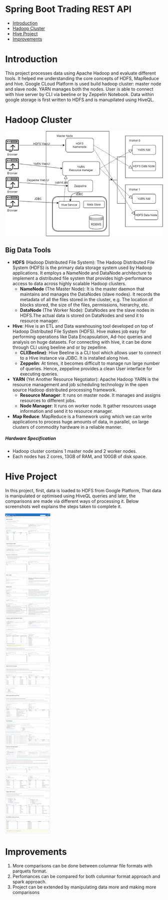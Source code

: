 # Spring Boot Trading REST API
* [Introduction](#Introduction)
* [Hadoop Cluster](#HadoopCluster)
* [Hive Project](#HiveProject)
* [Improvements](#Improvements)

# Introduction
 This project processes data using Apache Hadoop and evaluate different tools. It helped me understanding the core concepts of HDFS, MapReduce and hive. Google CLoud Platform is used build hadoop cluster: master node and slave node. YARN manages both the nodes. User is able to connect with hive server by CLI via beeline or by Zeppelin Notebook. Data within google storage is first written to HDFS and is manupilated using HiveQL.
 
 # Hadoop Cluster
![Architecture](/hadoop/assets/architecture.PNG)
 ## Big Data Tools
 * **HDFS** (Hadoop Distributed File System): The Hadoop Distributed File System (HDFS) is the primary data storage system used by Hadoop applications. It employs a NameNode and DataNode architecture to implement a distributed file system that provides high-performance access to data across highly scalable Hadoop clusters.
    * **NameNode** (The Master Node): It is the master daemon that maintains and manages the DataNodes (slave nodes). It records the metadata of all the files stored in the cluster, e.g. The location of blocks stored, the size of the files, permissions, hierarchy, etc.
    * **DataNode** (The Worker Node): DataNodes are the slave nodes in HDFS.The actual data is stored on DataNodes and send it to resource manager.
* **Hive**: Hive is an ETL and Data warehousing tool developed on top of Hadoop Distributed File System (HDFS). Hive makes job easy for performing operations like Data Encapsulation, Ad-hoc queries and analysis on huge datasets. For connecting with hive, it can be done through CLI using beeline and or by zepelline.
    * **CLI(Beeline)**: Hive Beeline is a CLI tool which allows user to connect to a Hive instance via JDBC. It is installed along hive. 
    * **Zeppelin**: At times, it becomes difficult to manage run large number of queries. Hence, zeppeline provides a clean User interface for executing queries.
* **YARN** (Yet Another Resource Negotiator): Apache Hadoop YARN is the resource management and job scheduling technology in the open source Hadoop distributed processing framework.
    * **Resource Manager**: It runs on master node. It manages and assigns resources to different jobs.
    *  **Node Manager**:  It runs on worker node. It gather resources usage information and send it to resource manager. 
* **Map Reduce**: MapReduce is a framework using which we can write applications to process huge amounts of data, in parallel, on large clusters of commodity hardware in a reliable manner.

##### Hardware Specification
*   Hadoop cluster contains 1 master node and 2 worker nodes.
*   Each nodes has 2 cores, 13GB of RAM, and 100GB of disk space.

 # Hive Project
 In this project, first, data is loaded to HDFS from Google Platform, That data is manipulated or optimised using HiveQL queries and later, the comparisons are made via different ways of processing it. Below screenshots well explains the steps taken to complete it.
 
![Project](/hadoop/assets/project.PNG)

# Improvements
1. More comparisons can be done between columnar file formats with parquets format.
2. Perfomances can be compared for both columnar format approach and spark approach.
3. Project can be extended by manipulating data more and making more comparisons









